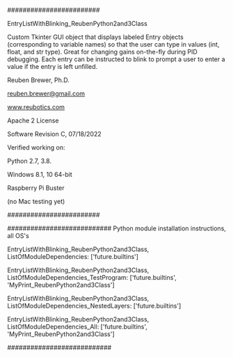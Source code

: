 ########################

EntryListWithBlinking_ReubenPython2and3Class

Custom Tkinter GUI object that displays labeled Entry objects (corresponding to variable names) so that the user can type in values (int, float, and str type).
Great for changing gains on-the-fly during PID debugging. Each entry can be instructed to blink to prompt a user to enter a value if the entry is left unfilled.

Reuben Brewer, Ph.D.

reuben.brewer@gmail.com

www.reubotics.com

Apache 2 License

Software Revision C, 07/18/2022

Verified working on: 

Python 2.7, 3.8.

Windows 8.1, 10 64-bit

Raspberry Pi Buster 

(no Mac testing yet)

########################  

########################### Python module installation instructions, all OS's

EntryListWithBlinking_ReubenPython2and3Class, ListOfModuleDependencies: ['future.builtins']

EntryListWithBlinking_ReubenPython2and3Class, ListOfModuleDependencies_TestProgram: ['future.builtins', 'MyPrint_ReubenPython2and3Class']

EntryListWithBlinking_ReubenPython2and3Class, ListOfModuleDependencies_NestedLayers: ['future.builtins']

EntryListWithBlinking_ReubenPython2and3Class, ListOfModuleDependencies_All: ['future.builtins', 'MyPrint_ReubenPython2and3Class']

###########################

